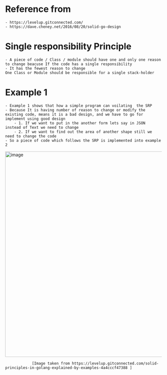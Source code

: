 
# Reference from
    - https://levelup.gitconnected.com/
    - https://dave.cheney.net/2016/08/20/solid-go-design
# Single responsibility Principle
    - A piece of code / Class / module should have one and only one reason to change beacuse If the code has a single responsibility
    - It has the fewest reason to change
    One Class or Module should be responsible for a single stack-holder
# Example 1
    - Example 1 shows that how a simple program can voilating  the SRP
    - Because It is having number of reason to change or modify the existing code, means it is a bad design, and we have to go for implement using good design
        - 1. If we want to put in the another form lets say in JSON instead of Text we need to change
        - 2. If we want to find out the area of another shape still we need to change the code
    - So a piece of code which follows the SRP is implemented into example 2
  <img width="661" alt="image" src="https://user-images.githubusercontent.com/70482944/184821206-577ebe6e-0de5-46d2-846e-9d2872abe9cc.png">
  
                [Image taken from https://levelup.gitconnected.com/solid-principles-in-golang-explained-by-examples-4a4cccf47388 ]


